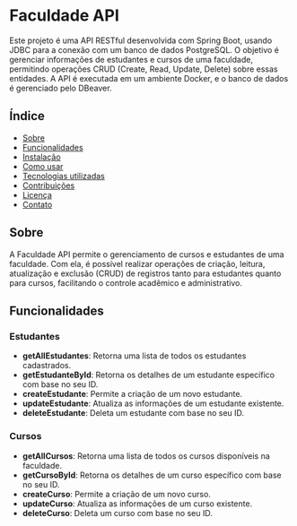 # Faculdade API

Este projeto é uma API RESTful desenvolvida com Spring Boot, usando JDBC para a conexão com um banco de dados PostgreSQL. O objetivo é gerenciar informações de estudantes e cursos de uma faculdade, permitindo operações CRUD (Create, Read, Update, Delete) sobre essas entidades. A API é executada em um ambiente Docker, e o banco de dados é gerenciado pelo DBeaver.

## Índice

- [Sobre](#sobre)
- [Funcionalidades](#funcionalidades)
- [Instalação](#instalação)
- [Como usar](#como-usar)
- [Tecnologias utilizadas](#tecnologias-utilizadas)
- [Contribuições](#contribuições)
- [Licença](#licença)
- [Contato](#contato)

## Sobre

A Faculdade API permite o gerenciamento de cursos e estudantes de uma faculdade. Com ela, é possível realizar operações de criação, leitura, atualização e exclusão (CRUD) de registros tanto para estudantes quanto para cursos, facilitando o controle acadêmico e administrativo.

## Funcionalidades

### Estudantes
- **getAllEstudantes**: Retorna uma lista de todos os estudantes cadastrados.
- **getEstudanteById**: Retorna os detalhes de um estudante específico com base no seu ID.
- **createEstudante**: Permite a criação de um novo estudante.
- **updateEstudante**: Atualiza as informações de um estudante existente.
- **deleteEstudante**: Deleta um estudante com base no seu ID.

### Cursos
- **getAllCursos**: Retorna uma lista de todos os cursos disponíveis na faculdade.
- **getCursoById**: Retorna os detalhes de um curso específico com base no seu ID.
- **createCurso**: Permite a criação de um novo curso.
- **updateCurso**: Atualiza as informações de um curso existente.
- **deleteCurso**: Deleta um curso com base no seu ID.
